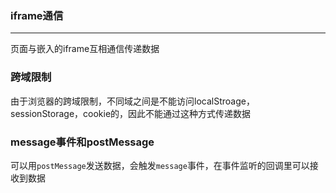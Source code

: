 ### iframe通信
***
页面与嵌入的iframe互相通信传递数据

### 跨域限制
由于浏览器的跨域限制，不同域之间是不能访问localStroage，sessionStorage，cookie的，因此不能通过这种方式传递数据

### message事件和postMessage
可以用`postMessage`发送数据，会触发`message`事件，在事件监听的回调里可以接收到数据